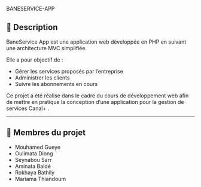  BANESERVICE-APP
## 📌 Description
BaneService App est une application web développée en PHP en suivant une architecture MVC simplifiée.  

Elle a pour objectif de :
- Gérer les services proposés par l’entreprise  
- Administrer les clients 
- Suivre les abonnements en cours  

Ce projet a été réalisé dans le cadre du cours de développement web afin de mettre en pratique la conception d’une application pour la gestion de services Canal+ .

---

## 👥 Membres du projet
- Mouhamed Gueye  
- Oulimata Diong  
- Seynabou Sarr  
- Aminata Baldé  
- Rokhaya Bathily
- Mariama Thiandoum
